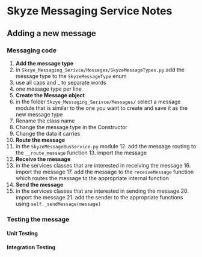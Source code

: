# Skyze Messaging Service Notes

## Adding a new message
### Messaging code
1. **Add the message type**
  2. in `Skzye_Messaging_Serivce/Messages/SkyzeMessageTypes.py` add the message type to the `SkyzeMessageType` enum
  3. use all caps and _ to separate words
  4. one message type per line
5. **Create the Message object**
  6. in the folder `Skzye_Messaging_Serivce/Messages/` select a message module that is similar to the one you want to create and save it as the new message type
  7. Rename the class name
  8. Change the message type in the Constructor
  9. Change the data it carries
10. **Route the message**
  11. in the `SkyzeMessageBusService.py` module
    12. add the message routing to the `__route_message` function
    13. import the message
14. **Receive the message**
  15. in the services classes that are interested in receiving the message
    16. import the message
    17. add the message to the `receiveMessage` function which routes the message to the appropriate internal function
18. **Send the message**
  19. in the services classes that are interested in sending the message
    20. import the message
    21. add the sender to the appropriate functions using `self._sendMessage(message)`

### Testing the message
#### Unit Testing

#### Integration Testing
